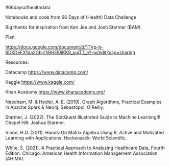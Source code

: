 \#66daysofhealthdata

Notebooks and code from 66 Days of (Health) Data Challenge

Big thanks for inspiration from Ken Jee and Josh Starmer (BAM). 

Plan:

https://docs.google.com/document/d/1TVp-h-6DXDeFX1da2Gbjz1jBHEI0iKK9_xuiTT_aY-w/edit?usp=sharing

Resources: 

Datacamp https://www.datacamp.com/

Kaggle https://www.kaggle.com/

Khan Academy https://www.khanacademy.org/

Needham, M. & Hodler, A. E. (2019).  Graph Algorithms, Practical Examples in Apache Spark & Neo4j.  Sebastopol: O'Reilly.

Starmer, J. (2022).  The StatQuest Illustrated Guide to Machine Learning!!! Chapel Hill: Joshua Starmer.

Vinod, H.D. (2011).  Hands-On Matrix Algebra Using R, Active and Motivated Learning with Applications.  Hackensack: World Scientific.

White, S. (2021).  A Practical Approach to Analyzing Healthcare Data, Fourth Edition.  Chicago: American Health Information Management Association (AHIMA).  


